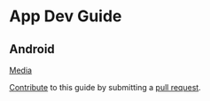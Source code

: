# App Dev Guide

## Android

[Media](android/media.md)

[Contribute](https://github.com/AdamSHurwitz/app-dev-guide) to this guide by submitting a [pull request](https://github.com/AdamSHurwitz/app-dev-guide/pulls).